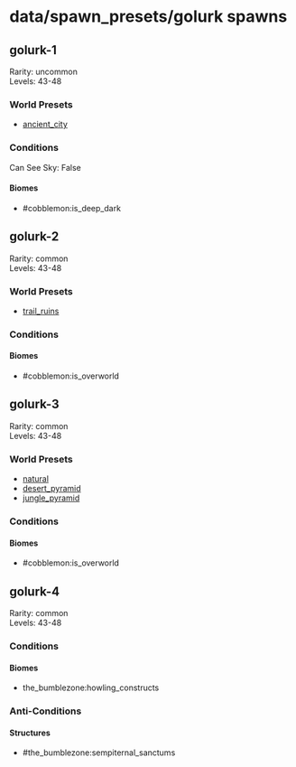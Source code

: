# data/spawn_presets/golurk spawns  
  
## golurk-1  
Rarity: uncommon  
Levels: 43-48  
  
### World Presets  
* [ancient_city](data/spawn_data/ancient_city.md)  
  
### Conditions  
Can See Sky: False  
  
#### Biomes  
  * #cobblemon:is_deep_dark
  
  
## golurk-2  
Rarity: common  
Levels: 43-48  
  
### World Presets  
* [trail_ruins](data/spawn_data/trail_ruins.md)  
  
### Conditions  
  
#### Biomes  
  * #cobblemon:is_overworld
  
  
## golurk-3  
Rarity: common  
Levels: 43-48  
  
### World Presets  
* [natural](data/spawn_data/natural.md)  
* [desert_pyramid](data/spawn_data/desert_pyramid.md)  
* [jungle_pyramid](data/spawn_data/jungle_pyramid.md)  
  
### Conditions  
  
#### Biomes  
  * #cobblemon:is_overworld
  
  
## golurk-4  
Rarity: common  
Levels: 43-48  
  
### Conditions  
  
#### Biomes  
  * the_bumblezone:howling_constructs
  
  
### Anti-Conditions  
  
#### Structures  
  * #the_bumblezone:sempiternal_sanctums
  
